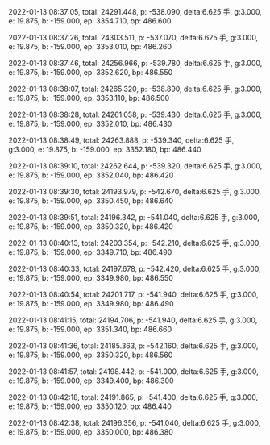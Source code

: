 2022-01-13 08:37:05, total: 24291.448, p: -538.090, delta:6.625 手, g:3.000, e: 19.875, b: -159.000, ep: 3354.710, bp: 486.600

2022-01-13 08:37:26, total: 24303.511, p: -537.070, delta:6.625 手, g:3.000, e: 19.875, b: -159.000, ep: 3353.010, bp: 486.260

2022-01-13 08:37:46, total: 24256.966, p: -539.780, delta:6.625 手, g:3.000, e: 19.875, b: -159.000, ep: 3352.620, bp: 486.550

2022-01-13 08:38:07, total: 24265.320, p: -538.890, delta:6.625 手, g:3.000, e: 19.875, b: -159.000, ep: 3353.110, bp: 486.500

2022-01-13 08:38:28, total: 24261.058, p: -539.430, delta:6.625 手, g:3.000, e: 19.875, b: -159.000, ep: 3352.010, bp: 486.430

2022-01-13 08:38:49, total: 24263.888, p: -539.340, delta:6.625 手, g:3.000, e: 19.875, b: -159.000, ep: 3352.180, bp: 486.440

2022-01-13 08:39:10, total: 24262.644, p: -539.320, delta:6.625 手, g:3.000, e: 19.875, b: -159.000, ep: 3352.040, bp: 486.420

2022-01-13 08:39:30, total: 24193.979, p: -542.670, delta:6.625 手, g:3.000, e: 19.875, b: -159.000, ep: 3350.450, bp: 486.640

2022-01-13 08:39:51, total: 24196.342, p: -541.040, delta:6.625 手, g:3.000, e: 19.875, b: -159.000, ep: 3350.320, bp: 486.420

2022-01-13 08:40:13, total: 24203.354, p: -542.210, delta:6.625 手, g:3.000, e: 19.875, b: -159.000, ep: 3349.710, bp: 486.490

2022-01-13 08:40:33, total: 24197.678, p: -542.420, delta:6.625 手, g:3.000, e: 19.875, b: -159.000, ep: 3349.980, bp: 486.550

2022-01-13 08:40:54, total: 24201.717, p: -541.940, delta:6.625 手, g:3.000, e: 19.875, b: -159.000, ep: 3349.980, bp: 486.490

2022-01-13 08:41:15, total: 24194.706, p: -541.940, delta:6.625 手, g:3.000, e: 19.875, b: -159.000, ep: 3351.340, bp: 486.660

2022-01-13 08:41:36, total: 24185.363, p: -542.160, delta:6.625 手, g:3.000, e: 19.875, b: -159.000, ep: 3350.320, bp: 486.560

2022-01-13 08:41:57, total: 24198.442, p: -541.000, delta:6.625 手, g:3.000, e: 19.875, b: -159.000, ep: 3349.400, bp: 486.300

2022-01-13 08:42:18, total: 24191.865, p: -541.400, delta:6.625 手, g:3.000, e: 19.875, b: -159.000, ep: 3350.120, bp: 486.440

2022-01-13 08:42:38, total: 24196.356, p: -541.040, delta:6.625 手, g:3.000, e: 19.875, b: -159.000, ep: 3350.000, bp: 486.380
